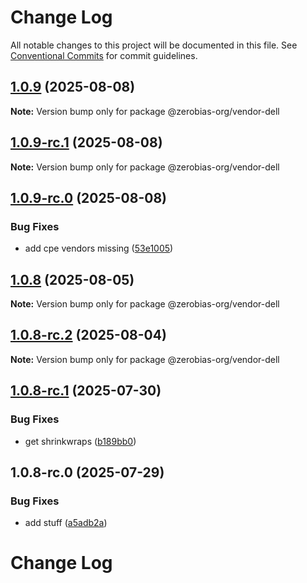 # Change Log

All notable changes to this project will be documented in this file.
See [Conventional Commits](https://conventionalcommits.org) for commit guidelines.

## [1.0.9](https://github.com/zerobias-org/vendor/compare/@zerobias-org/vendor-dell@1.0.9-rc.1...@zerobias-org/vendor-dell@1.0.9) (2025-08-08)

**Note:** Version bump only for package @zerobias-org/vendor-dell





## [1.0.9-rc.1](https://github.com/zerobias-org/vendor/compare/@zerobias-org/vendor-dell@1.0.9-rc.0...@zerobias-org/vendor-dell@1.0.9-rc.1) (2025-08-08)

**Note:** Version bump only for package @zerobias-org/vendor-dell





## [1.0.9-rc.0](https://github.com/zerobias-org/vendor/compare/@zerobias-org/vendor-dell@1.0.8...@zerobias-org/vendor-dell@1.0.9-rc.0) (2025-08-08)


### Bug Fixes

* add cpe vendors missing ([53e1005](https://github.com/zerobias-org/vendor/commit/53e100520e848be73b2cba8a0ef4f184844b8abb))





## [1.0.8](https://github.com/zerobias-org/vendor/compare/@zerobias-org/vendor-dell@1.0.8-rc.2...@zerobias-org/vendor-dell@1.0.8) (2025-08-05)

**Note:** Version bump only for package @zerobias-org/vendor-dell





## [1.0.8-rc.2](https://github.com/zerobias-org/vendor/compare/@zerobias-org/vendor-dell@1.0.8-rc.1...@zerobias-org/vendor-dell@1.0.8-rc.2) (2025-08-04)

**Note:** Version bump only for package @zerobias-org/vendor-dell





## [1.0.8-rc.1](https://github.com/zerobias-org/vendor/compare/@zerobias-org/vendor-dell@1.0.8-rc.0...@zerobias-org/vendor-dell@1.0.8-rc.1) (2025-07-30)


### Bug Fixes

* get shrinkwraps ([b189bb0](https://github.com/zerobias-org/vendor/commit/b189bb0cf53ad66427530ccc0eab7824527942d3))





## 1.0.8-rc.0 (2025-07-29)


### Bug Fixes

* add stuff ([a5adb2a](https://github.com/zerobias-org/vendor/commit/a5adb2aecd0670c42e9077affecb6a047bf30fc6))





# Change Log
